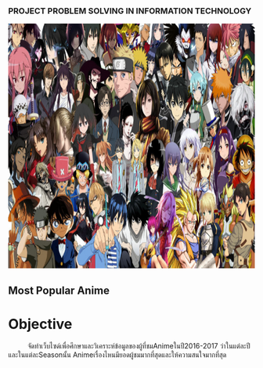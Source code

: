<h3>PROJECT PROBLEM SOLVING IN INFORMATION TECHNOLOGY</h3>
<a href=""><img src="image/anime.jpg" width="1000px"  height="500"></a><br>
<h2>Most Popular Anime</h2>
<h1>Objective</h1>
&nbsp;&nbsp;&nbsp;&nbsp;&nbsp;&nbsp;&nbsp;&nbsp;&nbsp;&nbsp;จัดทำเว็บไซด์เพื่อศึกษาและวิเคราะห์ข้อมูลของผู้ที่ชมAnimeในปี2016-2017 ว่าในแต่ละปีและในแต่ละSeasonนั้น
Animeเรื่องไหนมียอดผู้ชมมากที่สุดและให้ความสนใจมากที่สุด
